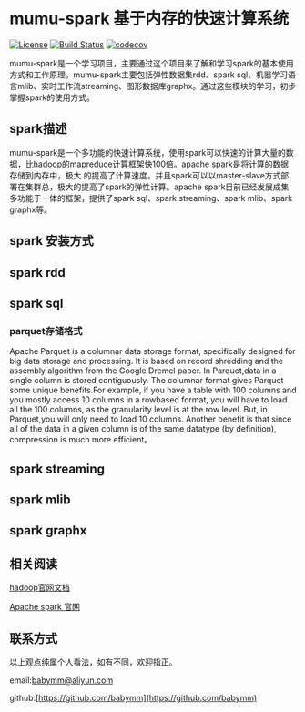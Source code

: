 # mumu-spark 基于内存的快速计算系统

[![License](https://img.shields.io/badge/License-Apache%202.0-blue.svg)](https://github.com/mumuhadoop/mumu-spark/blob/master/LICENSE)
[![Build Status](https://travis-ci.org/mumuhadoop/mumu-spark.svg?branch=master)](https://travis-ci.org/mumuhadoop/mumu-spark)
[![codecov](https://codecov.io/gh/mumuhadoop/mumu-spark/branch/master/graph/badge.svg)](https://codecov.io/gh/mumuhadoop/mumu-spark)

mumu-spark是一个学习项目，主要通过这个项目来了解和学习spark的基本使用方式和工作原理。mumu-spark主要包括弹性数据集rdd、spark sql、机器学习语言mlib、实时工作流streaming、图形数据库graphx。通过这些模块的学习，初步掌握spark的使用方式。

## spark描述
mumu-spark是一个多功能的快速计算系统，使用spark可以快速的计算大量的数据，比hadoop的mapreduce计算框架快100倍。apache spark是将计算的数据存储到内存中，极大
的提高了计算速度，并且spark可以以master-slave方式部署在集群总，极大的提高了spark的弹性计算。apache spark目前已经发展成集多功能于一体的框架，提供了spark sql、spark streaming、spark mlib、spark graphx等。

## spark 安装方式

## spark rdd

## spark sql

### parquet存储格式
Apache	Parquet	is	a	columnar	data	storage	format,	specifically	designed	for	big	data	storage	and
processing.	It	is	based	on	record	shredding	and	the	assembly	algorithm	from	the	Google	Dremel	paper.	In
Parquet,data in	a	single	column	is	stored	contiguously.	The	columnar	format	gives	Parquet	some	unique
benefits.For example,	if	you	have	a	table	with	100	columns	and	you	mostly	access	10	columns	in	a	rowbased	format,	you	will have to load all	the	100	columns,	as	the	granularity	level	is	at	the	row	level.	But,
in	Parquet,you	will	only	need	to	load	10	columns.	Another	benefit	is	that	since	all	of	the	data	in	a	given column is	of	the	same	datatype	(by	definition),	compression	is	much	more	efficient。

## spark streaming

## spark mlib

## spark graphx


## 相关阅读

[hadoop官网文档](http://hadoop.apache.org)

[Apache spark 官网](http://spark.apache.org/)

## 联系方式

以上观点纯属个人看法，如有不同，欢迎指正。

email:<babymm@aliyun.com>

github:[https://github.com/babymm](https://github.com/babymm)

